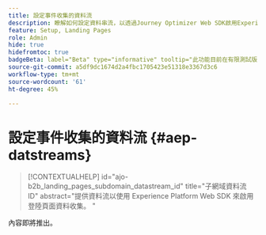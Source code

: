 ```yaml
---
title: 設定事件收集的資料流
description: 瞭解如何設定資料串流，以透過Journey Optimizer Web SDK啟用Experience Platform B2B edition登陸頁面資料收集。
feature: Setup, Landing Pages
role: Admin
hide: true
hidefromtoc: true
badgeBeta: label="Beta" type="informative" tooltip="此功能目前在有限測試版中提供"
source-git-commit: a5df9dc1674d2a4fbc1705423e51318e3367d3c6
workflow-type: tm+mt
source-wordcount: '61'
ht-degree: 45%

---
```


# 設定事件收集的資料流 {#aep-datstreams}

>[!CONTEXTUALHELP]
>id="ajo-b2b_landing_pages_subdomain_datastream_id"
>title="子網域資料流 ID"
>abstract="提供資料流以使用 Experience Platform Web SDK 來啟用登陸頁面資料收集。 "

內容即將推出。
